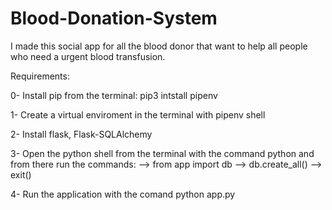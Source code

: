 # Blood-Donation-System
 
I made this social app for all the blood donor that want to help all people who need a urgent blood transfusion.

Requirements:

0- Install pip from the terminal: pip3 intstall pipenv

1- Create a virtual enviroment in the terminal with pipenv shell 

2- Install flask, Flask-SQLAlchemy 

3- Open the python shell from the terminal with the command python and from there run the commands: --> from app import db 
                                                                                                    --> db.create_all() 
                                                                                                    --> exit()
                                                                                                    
4- Run the application with the comand python app.py


